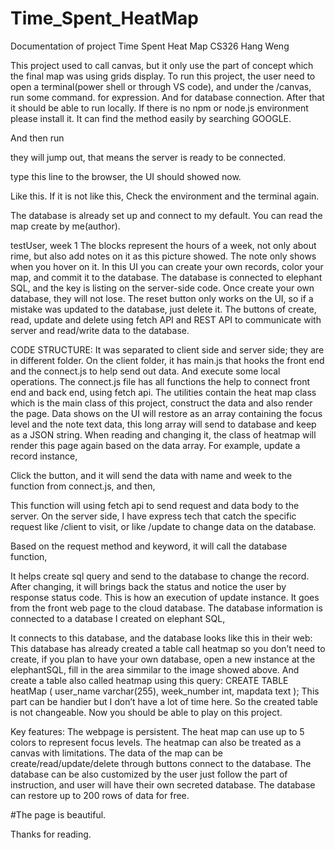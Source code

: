 # Time_Spent_HeatMap

Documentation of project Time Spent Heat Map
CS326
Hang Weng

 
This project used to call canvas, but it only use the part of concept which the final map was using grids display.
To run this project, the user need to open a terminal(power shell or through VS code), and under the /canvas, run some command.
 for expression.
And
 for database connection.
After that it should be able to run locally.
If there is no npm or node.js environment please install it. It can find the method easily by searching GOOGLE.

And then run  

 they will jump out, that means the server is ready to be connected.


 type this line to the browser, the UI should showed now.

 
Like this. If it is not like this, Check the environment and the terminal again.

The database is already set up and connect to my default. 
You can read the map create by me(author).
 
testUser, week 1
The blocks represent the hours of a week, not only about rime, but also add notes on it as this picture showed.
The note only shows when you hover on it.
In this UI you can create your own records, color your map, and commit it to the database. The database is connected to elephant SQL, and the key is listing on the server-side code. Once create your own database, they will not lose.
The reset button only works on the UI, so if a mistake was updated to the database, just delete it.
The buttons of create, read, update and delete using fetch API and REST API to communicate with server and read/write data to the database.

CODE STRUCTURE:
It was separated to client side and server side; they are in different folder.
On the client folder, it has main.js that hooks the front end and the connect.js to help send out data. And execute some local operations.
The connect.js file has all functions the help to connect front end and back end, using fetch api.
The utilities contain the heat map class which is the main class of this project, construct the data and also render the page.
Data shows on the UI will restore as an array containing the focus level and the note text data, this long array will send to database and keep as a JSON string. When reading and changing it, the class of heatmap will render this page again based on the data array.
For example, update a record instance,
 
Click the button, and it will send the data with name and week to the function from connect.js, and then,
 
This function will using fetch api to send request and data body to the server.
On the server side, I have express tech that catch the specific request like /client to visit, or like /update to change data on the database.
 
Based on the request method and keyword, it will call the database function, 
 
It helps create sql query and send to the database to change the record. After changing, it will brings back the status and notice the user by response status code.
This is how an execution of update instance. It goes from the front web page to the cloud database.
The database information is connected to a database I created on elephant SQL, 
 
It connects to this database, and the database looks like this in their web:  
This database has already created a table call heatmap so you don’t need to create, if you plan to have your own database, open a new instance at the elephantSQL, fill in the area simmilar to the image showed above.
And create a table also called heatmap using this query:
CREATE TABLE heatMap (
    user_name varchar(255),
    week_number int, 
    mapdata text
);
This part can be handier but I don’t have a lot of time here. So the created table is not changeable.
Now you should be able to play on this project.

Key features:
The webpage is persistent.
The heat map can use up to 5 colors to represent focus levels.
The heatmap can also be treated as a canvas with limitations.
The data of the map can be create/read/update/delete through buttons connect to the database.
The database can be also customized by the user just follow the part of instruction, and user will have their own secreted database.
The database can restore up to 200 rows of data for free.

#The page is beautiful. 




Thanks for reading.








 
